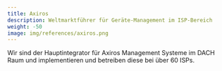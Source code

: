 ```yaml
---
title: Axiros
description: Weltmarktführer für Geräte-Management im ISP-Bereich
weight: -50
image: img/references/axiros.png
---
```

Wir sind der Hauptintegrator für Axiros Management Systeme im DACH Raum und implementieren und betreiben diese bei über 60 ISPs.
